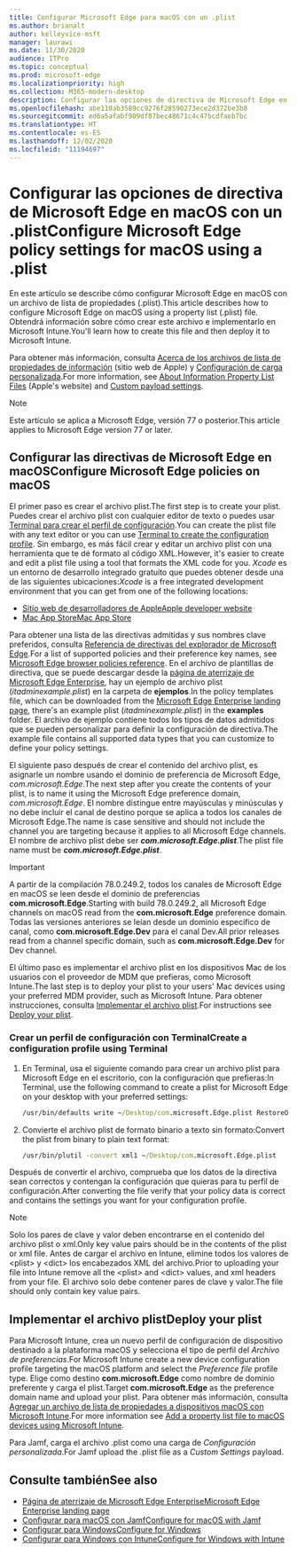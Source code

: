 ```yaml
---
title: Configurar Microsoft Edge para macOS con un .plist
ms.author: brianalt
author: kelleyvice-msft
manager: laurawi
ms.date: 11/30/2020
audience: ITPro
ms.topic: conceptual
ms.prod: microsoft-edge
ms.localizationpriority: high
ms.collection: M365-modern-desktop
description: Configurar las opciones de directiva de Microsoft Edge en macOS con un .plist
ms.openlocfilehash: abe110ab3589cc9276f28590273ece2d372be3b8
ms.sourcegitcommit: ed6a5afabf909df87bec48671c4c47bcdfaeb7bc
ms.translationtype: HT
ms.contentlocale: es-ES
ms.lasthandoff: 12/02/2020
ms.locfileid: "11194697"
---
```

# <span data-ttu-id="8aeff-103">Configurar las opciones de directiva de Microsoft Edge en macOS con un .plist</span><span class="sxs-lookup"><span data-stu-id="8aeff-103">Configure Microsoft Edge policy settings for macOS using a .plist</span></span>

<span data-ttu-id="8aeff-104">En este artículo se describe cómo configurar Microsoft Edge en macOS con un archivo de lista de propiedades (.plist).</span><span class="sxs-lookup"><span data-stu-id="8aeff-104">This article describes how to configure Microsoft Edge on macOS using a property list (.plist) file.</span></span> <span data-ttu-id="8aeff-105">Obtendrá información sobre cómo crear este archivo e implementarlo en Microsoft Intune.</span><span class="sxs-lookup"><span data-stu-id="8aeff-105">You'll learn how to create this file and then deploy it to Microsoft Intune.</span></span>

<span data-ttu-id="8aeff-106">Para obtener más información, consulta [Acerca de los archivos de lista de propiedades de información](https://developer.apple.com/library/archive/documentation/General/Reference/InfoPlistKeyReference/Articles/AboutInformationPropertyListFiles.html) (sitio web de Apple) y [Configuración de carga personalizada](https://support.apple.com/guide/mdm/custom-mdm9abbdbe7/1/web/1).</span><span class="sxs-lookup"><span data-stu-id="8aeff-106">For more information, see [About Information Property List Files](https://developer.apple.com/library/archive/documentation/General/Reference/InfoPlistKeyReference/Articles/AboutInformationPropertyListFiles.html) (Apple's website) and [Custom payload settings](https://support.apple.com/guide/mdm/custom-mdm9abbdbe7/1/web/1).</span></span>

> [!NOTE]
> <span data-ttu-id="8aeff-107">Este artículo se aplica a Microsoft Edge, versión 77 o posterior.</span><span class="sxs-lookup"><span data-stu-id="8aeff-107">This article applies to Microsoft Edge version 77 or later.</span></span>

## <span data-ttu-id="8aeff-108">Configurar las directivas de Microsoft Edge en macOS</span><span class="sxs-lookup"><span data-stu-id="8aeff-108">Configure Microsoft Edge policies on macOS</span></span>

<span data-ttu-id="8aeff-109">El primer paso es crear el archivo plist.</span><span class="sxs-lookup"><span data-stu-id="8aeff-109">The first step is to create your plist.</span></span> <span data-ttu-id="8aeff-110">Puedes crear el archivo plist con cualquier editor de texto o puedes usar [Terminal para crear el perfil de configuración](#create-a-configuration-profile-using-terminal).</span><span class="sxs-lookup"><span data-stu-id="8aeff-110">You can create the plist file with any text editor or you can use [Terminal to create the configuration profile](#create-a-configuration-profile-using-terminal).</span></span> <span data-ttu-id="8aeff-111">Sin embargo, es más fácil crear y editar un archivo plist con una herramienta que te dé formato al código XML.</span><span class="sxs-lookup"><span data-stu-id="8aeff-111">However, it's easier to create and edit a plist file using a tool that formats the XML code for you.</span></span> <span data-ttu-id="8aeff-112">*Xcode* es un entorno de desarrollo integrado gratuito que puedes obtener desde una de las siguientes ubicaciones:</span><span class="sxs-lookup"><span data-stu-id="8aeff-112">*Xcode* is a free integrated development environment that you can get from one of the following locations:</span></span>

- [<span data-ttu-id="8aeff-113">Sitio web de desarrolladores de Apple</span><span class="sxs-lookup"><span data-stu-id="8aeff-113">Apple developer website</span></span>](https://developer.apple.com/xcode/)
- [<span data-ttu-id="8aeff-114">Mac App Store</span><span class="sxs-lookup"><span data-stu-id="8aeff-114">Mac App Store</span></span>](https://apps.apple.com/app/xcode/id497799835?mt=12)

<span data-ttu-id="8aeff-115">Para obtener una lista de las directivas admitidas y sus nombres clave preferidos, consulta [Referencia de directivas del explorador de Microsoft Edge](microsoft-edge-policies.md).</span><span class="sxs-lookup"><span data-stu-id="8aeff-115">For a list of supported policies and their preference key names, see [Microsoft Edge browser policies reference](microsoft-edge-policies.md).</span></span> <span data-ttu-id="8aeff-116">En el archivo de plantillas de directiva, que se puede descargar desde la [página de aterrizaje de Microsoft Edge Enterprise](https://aka.ms/EdgeEnterprise), hay un ejemplo de archivo plist (*itadminexample.plist*) en la carpeta de **ejemplos**.</span><span class="sxs-lookup"><span data-stu-id="8aeff-116">In the policy templates file, which can be downloaded from the [Microsoft Edge Enterprise landing page](https://aka.ms/EdgeEnterprise), there's an example plist (*itadminexample.plist*) in the **examples** folder.</span></span> <span data-ttu-id="8aeff-117">El archivo de ejemplo contiene todos los tipos de datos admitidos que se pueden personalizar para definir la configuración de directiva.</span><span class="sxs-lookup"><span data-stu-id="8aeff-117">The example file contains all supported data types that you can customize to define your policy settings.</span></span> 

<span data-ttu-id="8aeff-118">El siguiente paso después de crear el contenido del archivo plist, es asignarle un nombre usando el dominio de preferencia de Microsoft Edge, *com.microsoft.Edge*.</span><span class="sxs-lookup"><span data-stu-id="8aeff-118">The next step after you create the contents of your plist, is to name it using the Microsoft Edge preference domain, *com.microsoft.Edge*.</span></span> <span data-ttu-id="8aeff-119">El nombre distingue entre mayúsculas y minúsculas y no debe incluir el canal de destino porque se aplica a todos los canales de Microsoft Edge.</span><span class="sxs-lookup"><span data-stu-id="8aeff-119">The name is case sensitive and should not include the channel you are targeting because it applies to all Microsoft Edge channels.</span></span> <span data-ttu-id="8aeff-120">El nombre de archivo plist debe ser **_com.microsoft.Edge.plist_**.</span><span class="sxs-lookup"><span data-stu-id="8aeff-120">The plist file name must be **_com.microsoft.Edge.plist_**.</span></span>

> [!IMPORTANT]
> <span data-ttu-id="8aeff-121">A partir de la compilación 78.0.249.2, todos los canales de Microsoft Edge en macOS se leen desde el dominio de preferencias **com.microsoft.Edge**.</span><span class="sxs-lookup"><span data-stu-id="8aeff-121">Starting with build 78.0.249.2, all Microsoft Edge channels on macOS read from the **com.microsoft.Edge** preference domain.</span></span> <span data-ttu-id="8aeff-122">Todas las versiones anteriores se leían desde un dominio específico de canal, como **com.microsoft.Edge.Dev** para el canal Dev.</span><span class="sxs-lookup"><span data-stu-id="8aeff-122">All prior releases read from a channel specific domain, such as **com.microsoft.Edge.Dev** for Dev channel.</span></span>

<span data-ttu-id="8aeff-123">El último paso es implementar el archivo plist en los dispositivos Mac de los usuarios con el proveedor de MDM que prefieras, como Microsoft Intune.</span><span class="sxs-lookup"><span data-stu-id="8aeff-123">The last step is to deploy your plist to your users' Mac devices using your preferred MDM provider, such as Microsoft Intune.</span></span> <span data-ttu-id="8aeff-124">Para obtener instrucciones, consulta [Implementar el archivo plist](#deploy-your-plist).</span><span class="sxs-lookup"><span data-stu-id="8aeff-124">For instructions see [Deploy your plist](#deploy-your-plist).</span></span>

### <span data-ttu-id="8aeff-125">Crear un perfil de configuración con Terminal</span><span class="sxs-lookup"><span data-stu-id="8aeff-125">Create a configuration profile using Terminal</span></span>

1. <span data-ttu-id="8aeff-126">En Terminal, usa el siguiente comando para crear un archivo plist para Microsoft Edge en el escritorio, con la configuración que prefieras:</span><span class="sxs-lookup"><span data-stu-id="8aeff-126">In Terminal, use the following command to create a plist for Microsoft Edge on your desktop with your preferred settings:</span></span>

   ```cmd
   /usr/bin/defaults write ~/Desktop/com.microsoft.Edge.plist RestoreOnStartup -int 1
   ```

2. <span data-ttu-id="8aeff-127">Convierte el archivo plist de formato binario a texto sin formato:</span><span class="sxs-lookup"><span data-stu-id="8aeff-127">Convert the plist from binary to plain text format:</span></span>

   ```cmd
   /usr/bin/plutil -convert xml1 ~/Desktop/com.microsoft.Edge.plist
   ```

<span data-ttu-id="8aeff-128">Después de convertir el archivo, comprueba que los datos de la directiva sean correctos y contengan la configuración que quieras para tu perfil de configuración.</span><span class="sxs-lookup"><span data-stu-id="8aeff-128">After converting the file verify that your policy data is correct and contains the settings you want for your configuration profile.</span></span>

> [!NOTE]
> <span data-ttu-id="8aeff-129">Solo los pares de clave y valor deben encontrarse en el contenido del archivo plist o xml.</span><span class="sxs-lookup"><span data-stu-id="8aeff-129">Only key value pairs should be in the contents of the plist or xml file.</span></span> <span data-ttu-id="8aeff-130">Antes de cargar el archivo en Intune, elimine todos los valores de \<plist> y \<dict> los encabezados XML del archivo.</span><span class="sxs-lookup"><span data-stu-id="8aeff-130">Prior to uploading your file into Intune remove all the \<plist> and \<dict> values, and xml headers from your file.</span></span> <span data-ttu-id="8aeff-131">El archivo solo debe contener pares de clave y valor.</span><span class="sxs-lookup"><span data-stu-id="8aeff-131">The file should only contain key value pairs.</span></span>

## <span data-ttu-id="8aeff-132">Implementar el archivo plist</span><span class="sxs-lookup"><span data-stu-id="8aeff-132">Deploy your plist</span></span>

<span data-ttu-id="8aeff-133">Para Microsoft Intune, crea un nuevo perfil de configuración de dispositivo destinado a la plataforma macOS y selecciona el tipo de perfil del *Archivo de preferencias*.</span><span class="sxs-lookup"><span data-stu-id="8aeff-133">For Microsoft Intune create a new device configuration profile targeting the macOS platform and select the *Preference file* profile type.</span></span> <span data-ttu-id="8aeff-134">Elige como destino **com.microsoft.Edge** como nombre de dominio preferente y carga el plist.</span><span class="sxs-lookup"><span data-stu-id="8aeff-134">Target **com.microsoft.Edge** as the preference domain name and upload your plist.</span></span> <span data-ttu-id="8aeff-135">Para obtener más información, consulta [Agregar un archivo de lista de propiedades a dispositivos macOS con Microsoft Intune](https://docs.microsoft.com/intune/configuration/preference-file-settings-macos).</span><span class="sxs-lookup"><span data-stu-id="8aeff-135">For more information see [Add a property list file to macOS devices using Microsoft Intune](https://docs.microsoft.com/intune/configuration/preference-file-settings-macos).</span></span>

<span data-ttu-id="8aeff-136">Para Jamf, carga el archivo .plist como una carga de *Configuración personalizada*.</span><span class="sxs-lookup"><span data-stu-id="8aeff-136">For Jamf upload the .plist file as a *Custom Settings* payload.</span></span>

## <span data-ttu-id="8aeff-137">Consulte también</span><span class="sxs-lookup"><span data-stu-id="8aeff-137">See also</span></span>

- [<span data-ttu-id="8aeff-138">Página de aterrizaje de Microsoft Edge Enterprise</span><span class="sxs-lookup"><span data-stu-id="8aeff-138">Microsoft Edge Enterprise landing page</span></span>](https://aka.ms/EdgeEnterprise)
- [<span data-ttu-id="8aeff-139">Configurar para macOS con Jamf</span><span class="sxs-lookup"><span data-stu-id="8aeff-139">Configure for macOS with Jamf</span></span>](configure-microsoft-edge-on-mac-jamf.md)
- [<span data-ttu-id="8aeff-140">Configurar para Windows</span><span class="sxs-lookup"><span data-stu-id="8aeff-140">Configure for Windows</span></span>](configure-microsoft-edge.md)
- [<span data-ttu-id="8aeff-141">Configurar para Windows con Intune</span><span class="sxs-lookup"><span data-stu-id="8aeff-141">Configure for Windows with Intune</span></span>](configure-edge-with-intune.md)
